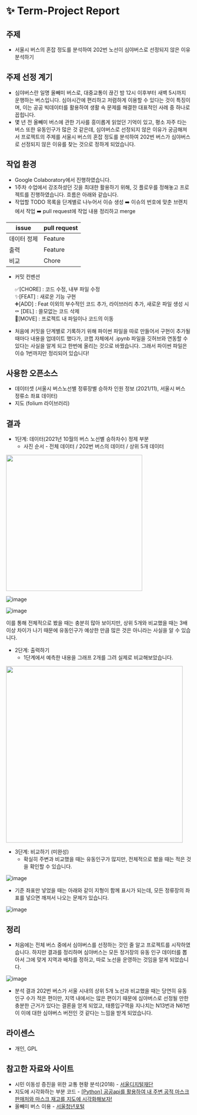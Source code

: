 # ✨ Term-Project Report

## 주제

- 서울시 버스의 혼잡 정도를 분석하여 202번 노선이 심야버스로 선정되지 않은 이유 분석하기



## 주제 선정 계기

- 심야버스란 일명 올빼미 버스로, 대중교통이 끊긴 밤 12시 이후부터 새벽 5시까지 운행하는 버스입니다. 심야시간에 편리하고 저렴하게 이용할 수 있다는 것이 특징이며, 이는 공공 빅데이터를 활용하여 생활 속 문제를 해결한 대표적인 사례 중 하나로 꼽힙니다.
- 몇 년 전 올빼미 버스에 관한 기사를 흥미롭게 읽었던 기억이 있고, 평소 자주 타는 버스 또한 유동인구가 많은 것 같은데, 심야버스로 선정되지 않은 이유가 궁금해져서 프로젝트의 주제를 서울시 버스의 혼잡 정도를 분석하여 202번 버스가 심야버스로 선정되지 않은 이유를 찾는 것으로 정하게 되었습니다.



## 작업 환경

- Google Colaboratory에서 진행하였습니다.
- 1주차 수업에서 강조하셨던 깃을 최대한 활용하기 위해, 깃 플로우를 정해놓고 프로젝트를 진행하였습니다. 흐름은 아래와 같습니다.
- 작업할 TODO 목록을 단계별로 나누어서 이슈 생성 ➡️ 이슈의 번호에 맞춘 브랜치에서 작업 ➡️ pull request에 작업 내용 정리하고 merge

|issue|pull request|
|------|---|
|데이터 정제|Feature|
|출력|Feature|
|비교|Chore|

- 커밋 컨벤션

    ✅[CHORE] : 코드 수정, 내부 파일 수정 <br>
    ✨[FEAT] : 새로운 기능 구현  <br>
    ➕[ADD] : Feat 이외의 부수적인 코드 추가, 라이브러리 추가, 새로운 파일 생성 시  <br>
    ⚰️ [DEL] : 쓸모없는 코드 삭제  <br>
    🚚[MOVE] : 프로젝트 내 파일이나 코드의 이동  <br>

- 처음에 커밋을 단계별로 기록하기 위해 파이썬 파일을 따로 만들어서 구현이 추가될 때마다 내용을 업데이트 했다가, 코랩 자체에서 .ipynb 파일을 깃허브와 연동할 수 있다는 사실을 알게 되고 한번에 올리는 것으로 바꿨습니다. 그래서 파이썬 파일은 이슈 1번까지만 정리되어 있습니다!


## 사용한 오픈소스

- 데이터셋 (서울시 버스노선별 정류장별 승하차 인원 정보 (2021/11), 서울시 버스 정류소 좌표 데이터)
- 지도 (folium 라이브러리)



## 결과

- 1단계: 데이터(2021년 10월의 버스 노선별 승하차수) 정제 부분
    - 사진 순서 - 전체 데이터 / 202번 버스의 데이터 / 상위 5개 데이터

<img width="370" src="https://user-images.githubusercontent.com/70689381/146792777-3cd68a36-d8ec-4313-a8af-39c844e0c109.png">

![image](https://user-images.githubusercontent.com/70689381/146792850-7a43a2bb-e5fa-45fb-b3ae-fa4d9b4a9021.png)

![image](https://user-images.githubusercontent.com/70689381/146792884-a41268b5-bd5f-4736-8e2a-ed3fde6a0525.png)

이를 통해 전체적으로 봤을 때는 충분히 많아 보이지만, 상위 5개와 비교했을 때는 3배 이상 차이가 나기 때문에 유동인구가 예상한 만큼 많은 것은 아니라는 사실을 알 수 있습니다.

- 2단계: 출력하기
    - 1단계에서 예측한 내용을 그래프 2개를 그려 실제로 비교해보았습니다.

<img width="480" src="https://user-images.githubusercontent.com/70689381/146793279-053f9d7a-2a3e-4c75-bf18-69bd274587cb.png">

- 3단계: 비교하기 (미완성)
    - 확실히 주변과 비교했을 때는 유동인구가 많지만, 전체적으로 봤을 때는 적은 것을 확인할 수 있습니다.

![image](https://user-images.githubusercontent.com/70689381/146793429-e79c7546-f53d-47c8-9204-efcb57f0a88a.png)

- 기준 좌표만 넣었을 때는 아래와 같이 지형이 함께 표시가 되는데, 모든 정류장의 좌표를 넣으면 깨져서 나오는 문제가 있습니다.

![image](https://user-images.githubusercontent.com/70689381/146793456-adca7eb2-1e58-4719-a5a9-604e67f7a89d.png)


## 정리

- 처음에는 전체 버스 중에서 심야버스를 선정하는 것인 줄 알고 프로젝트를 시작하였습니다. 하지만 결과를 정리하며 심야버스는 모든 정거장의 유동 인구 데이터를 뽑아서 그에 맞게 지역과 배차를 정하고, 따로 노선을 운영하는 것임을 알게 되었습니다.

![image](https://user-images.githubusercontent.com/70689381/146793550-3040a454-3b09-45cc-aee2-ecd88fc57bdc.png)

- 분석 결과 202번 버스가 서울 시내의 상위 5개 노선과 비교했을 때는 당연히 유동인구 수가 적은 편이만, 지역 내에서는 많은 편이기 때문에 심야버스로 선정될 만한 충분한 근거가 있다는 결론을 얻게 되었고, 태릉입구역을 지나치는 N13번과 N61번이 이에 대한 심야버스 버전인 것 같다는 느낌을 받게 되었습니다.



## 라이센스

- 개인, GPL



## 참고한 자료와 사이트

- 시민 이동성 증진을 위한 교통 현황 분석(2018) - [서울디지털재단](http://www.sdf.seoul.kr/)
- 지도에 시각화하는 부분 코드 - [[Python] 공공api를 활용하여 내 주변 공적 마스크 판매처와 마스크 재고를 지도에 시각화해보자!](https://somjang.tistory.com/entry/Python-%EA%B3%B5%EA%B3%B5api%EB%A5%BC-%ED%99%9C%EC%9A%A9%ED%95%98%EC%97%AC-%EB%82%B4-%EC%A3%BC%EB%B3%80-%EA%B3%B5%EC%A0%81-%EB%A7%88%EC%8A%A4%ED%81%AC-%ED%8C%90%EB%A7%A4%EC%B2%98%EB%A5%BC-%EC%8B%9C%EA%B0%81%ED%99%94%ED%95%B4%EB%B3%B4%EC%9E%90)
- 올빼미 버스 이용 - [서울청년포털](https://youth.seoul.go.kr/site/main/content/owl_bus)
